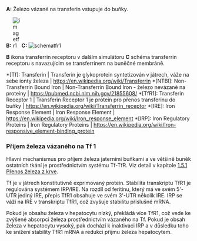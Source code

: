 <style>
img[alt^="schemaendocyt"] {max-width:370px;}
img[alt^="image"] {max-width:20px;}

</style>

<div class="w3-row">
<div class="w3-half w3-center">
<div style="max-width:500px">
<bdl-animate-adobe src="ZelezoHotove.js" width="400" height="300" name="ZelezoHotove" playafterstart="true" responsive="true"></bdl-animate-adobe>
</div>

**A:** Železo vázané na transferin vstupuje do buňky.

**B:** ![imagetfr1](imgtfr1.png) 
**C:** ![schematfr1](schematfr1.png)

**B** ikona transferrin receptoru v dalším simulátoru **C** schéma transferrin receptoru s navazujícím se transferrinem na buněčné membráně.

</div>
<div class="w3-half">

*[Tf]: Transferin | Transferin je glykoprotein syntetizován v játrech, váže na sebe ionty železa | https://en.wikipedia.org/wiki/Transferrin
*[NTBI]: Non-Transferrin Bound Iron | Non-Transferrin Bound Iron - železo nevázané na proteiny | https://pubmed.ncbi.nlm.nih.gov/21855608/
*[TfR1]: Transferin Receptor 1 | Transferin Receptor 1 je protein pro přenos transferinu do buňky | https://en.wikipedia.org/wiki/Transferrin_receptor
*[IRE]: Iron Response Element | Iron Response Element | https://en.wikipedia.org/wiki/Iron_response_element
*[IRP]: Iron Regulatory Proteins | Iron Regulatory Proteins | https://en.wikipedia.org/wiki/Iron-responsive_element-binding_protein
<div class="w3-justify">

### Příjem železa vázaného na Tf 1

Hlavní mechanismus pro příjem železa jaterními buňkami a ve většině buněk ostatních tkání je prostřednictvím systému Tf-TfR. Viz detail v kapitole [1.5.1 Přenos železa z krve](#iron4-a.md). 

Tf je v játrech konstitutivně exprimovaný protein. Stabilita transkriptu TfR1 je regulována systémem IRP/IRE. Na rozdíl od feritinu, který má ve svém 5'-UTR jediný IRE, přepis TfR1 obsahuje ve svém 3'-UTR několik IRE. IRP se váží na IRE v transkriptu TfR1, což zvyšuje stabilitu příslušné mRNA. 

Pokud je obsahu železa v hepatocytu nízký, překládá více TfR1, což vede ke zvýšené absorpci železa prostřednictvím vázaného na Tf. Pokud je obsah železa v hepatocytu vysoký, pak dochází k inaktivaci IRP a v důsledku toho ke snížení stability TfR1 mRNA a redukci příjmu železa hepatocytem.

</div>
</div>
</div>

